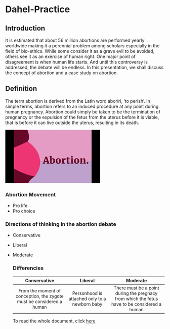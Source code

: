 # Dahel-Practice
## Introduction
It is estimated that about 56 million abortions are performed yearly worldwide making it a perennial problem among scholars especially in the field of bio-ethics. While some consider it as a grave evil to be avoided, others see it as an exercise of human right. One major point of disagreement is when human life starts. And until this  controversy is addressed, the debate will  be endless.
In this presentation, we shall discuss the concept of abortion and a case study on abortion.
## Definition
The term abortion is derived from the Latin word aboriri, ‘to perish’. In simple terms, abortion refers to an induced procedure at any point during human pregnancy. 
Abortion could simply be taken to be the termination of pregnancy or the expulsion of the fetus from the uterus before it is viable, that is before it can live outside the uterus, resulting in its death.

![](https://github.com/Uctechwoman/Dahel-Practice/blob/main/abortion.png)

### Abortion Movement
- Pro life
- Pro choice
### Directions of thinking in the abortion debate
- Conservative
- Liberal
- Moderate

  ### Differencies
  Conservative                                                         |      Liberal                                |  Moderate
  :-------------------------------------------------------------------:|:-------------------------------------------:|:------------------------------------------------------------------------------------------:
  From the moment of conception, the zygote must be considered a human |Personhood is attached only to a newborn baby|There must be a point during the pregnacy from which the fetus have to be considered a human

  To read the whole document, click [here](https://1drv.ms/p/c/0cb5bd69e90e3d56/Ea6lzGYAdBBOjVdNMXzitcwBb1bmpsPCHD0gbO8i2gsFkg?e=DaMKsi&nav=eyJzSWQiOjI3MiwiY0lkIjoyNTUxNzAxODcyfQ)
